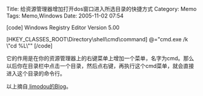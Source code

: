 Title: 给资源管理器增加打开dos窗口进入所选目录的快捷方式
Category: Memo
Tags: Memo,Windows
Date: 2005-11-02 07:54



[code]
Windows Registry Editor Version 5.00

[HKEY_CLASSES_ROOT\\Directory\\shell\\cmd\\command]
@="cmd.exe /k \\"cd %L\\""
[/code]

它的作用是在你的资源管理器上的右键菜单上增加一个菜单，名字为cmd。那么以后你在目录栏中点击一个目录，然后点右键，再执行这个cmd菜单，就会直接进入这个目录的命令行。

以上摘自[ limodou的Blog](http://blog.donews.com/limodou/archive/2005/10/20/595292.aspx#FeedBack)。

